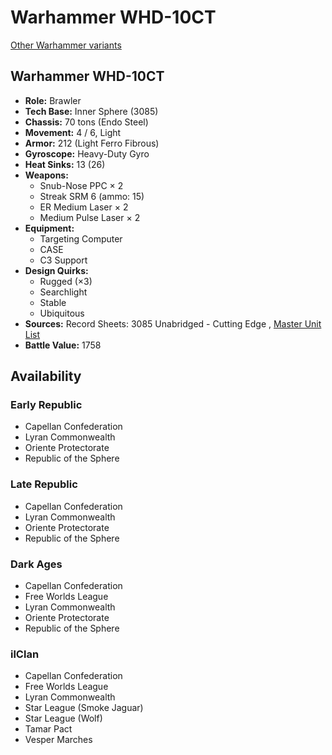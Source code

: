 # Warhammer WHD-10CT 

[Other Warhammer variants](../warhammer.md) 

## Warhammer WHD-10CT 

- **Role:** Brawler 
- **Tech Base:** Inner Sphere (3085) 
- **Chassis:** 70 tons (Endo Steel) 
- **Movement:** 4 / 6, Light 
- **Armor:** 212 (Light Ferro Fibrous) 
- **Gyroscope:** Heavy-Duty Gyro 
- **Heat Sinks:** 13 (26) 
- **Weapons:** 
  - Snub-Nose PPC × 2 
  - Streak SRM 6 (ammo: 15) 
  - ER Medium Laser × 2 
  - Medium Pulse Laser × 2 
- **Equipment:** 
  - Targeting Computer 
  - CASE 
  - C3 Support 
- **Design Quirks:** 
  - Rugged (×3) 
  - Searchlight 
  - Stable 
  - Ubiquitous 
- **Sources:** Record Sheets: 3085 Unabridged - Cutting Edge , [Master Unit List](http://masterunitlist.info/Unit/Details/3480) 
- **Battle Value:** 1758 

## Availability 

### Early Republic 

- Capellan Confederation 
- Lyran Commonwealth 
- Oriente Protectorate 
- Republic of the Sphere 

### Late Republic 

- Capellan Confederation 
- Lyran Commonwealth 
- Oriente Protectorate 
- Republic of the Sphere 

### Dark Ages 

- Capellan Confederation 
- Free Worlds League 
- Lyran Commonwealth 
- Oriente Protectorate 
- Republic of the Sphere 

### ilClan 

- Capellan Confederation 
- Free Worlds League 
- Lyran Commonwealth 
- Star League (Smoke Jaguar) 
- Star League (Wolf) 
- Tamar Pact 
- Vesper Marches 

